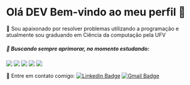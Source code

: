 # Olá DEV Bem-vindo ao meu perfil 👋

:purple_heart: Sou apaixonado por resolver problemas utilizando a programação e atualmente sou graduando em Ciência da computação pela UFV 

##### :battery: Buscando sempre aprimorar, no momento estudando: 

<img src="https://img.shields.io/badge/-Javascript-F7DF1E.svg?logo=javascript&style=plastic"> <img src="https://img.shields.io/badge/-Node.js-339933.svg?logo=node.js&style=plastic"> <img src="https://img.shields.io/badge/-React-61DAFB.svg?logo=react&style=plastic"> <img src="https://img.shields.io/badge/-Html5-E34F26.svg?logo=html5&style=plastic"> <img src="https://img.shields.io/badge/-Css3-1572B6.svg?logo=css3&style=plastic">


:email: Entre em contato comigo: [![Linkedin Badge](https://img.shields.io/badge/-alissonox-blue?style=flat-square&logo=Linkedin&logoColor=white&link=https://www.linkedin.com/in/alissonox/)](https://www.linkedin.com/in/alissonox/)
[![Gmail Badge](https://img.shields.io/badge/-alissonoliveiraxr@gmail.com-c14438?style=flat-square&logo=Gmail&logoColor=white&link=mailto:alissonoliveiraxr@gmail.com)](mailto:alisson.xavier@ufv.br)




